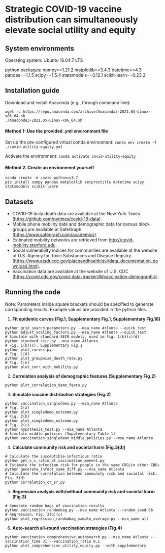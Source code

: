 # Strategic COVID-19 vaccine distribution can simultaneously elevate social utility and equity

## System environments
Operating system: Ubuntu 16.04.7 LTS

python packages: numpy==1.21.2 matplotlib==3.4.3 datetime==4.3 pandas==1.1.5 scipy==1.5.4  statsmodels==0.12.1 scikit-learn==0.23.2

## Installation guide
Download and install Anaconda (e.g., through command line): 
```
wget -c https://repo.anaconda.com/archive/Anaconda3-2021.05-Linux-x86_64.sh
./Anaconda3-2021.05-Linux-x86_64.sh
```

#### Method 1: Use the provided .yml environment file
Set up the pre-configured virtual conda environment: `conda env create -f ./covid-utility-equity.yml`

Activate the environment: `conda activate covid-utility-equity`

#### Method 2: Create an environment yourself
```
conda create -n covid python==3.7
pip install numpy pandas matplotlib setproctitle datetime scipy statsmodels scikit-learn
```

## Datasets
- COVID-19 daily death data are available at the New York Times (https://github.com/nytimes/covid-19-data). 
- Mobile phone mobility data and demographic data for census block groups are available at SafeGraph (https://www.safegraph.com/academics).
- Estimated mobility networks are retrieved from http://covid-mobility.stanford.edu.
- Social vulnerability indices for communities are available at the website of U.S. Agency for Toxic Substances and Disease Registry (https://www.atsdr.cdc.gov/placeandhealth/svi/data_documentation_download.html).
- Vaccination data are available at the website of U.S. CDC (https://covid.cdc.gov/covid-data-tracker/##vaccination-demographic).

## Running the code
Note: Parameters inside square brackets should be specified to generate corrsponding results. Example values are provided in the python files.

1. **Fit epidemic curves (Fig.1, Supplementary Fig.1, Supplementary Fig.18)**
```
python grid_search_parameters.py --msa_name Atlanta --quick_test
python adjust_scaling_factors.py --msa_name Atlanta --quick_test
# Simulate with standard SEIR models, used in Fig. 1(b)(c)(d)
python standard_seir.py --msa_name Atlanta
# Fig. 1(b)(c), Supplementary Fig.1
python plot_curves.py
# Fig. 1(d)
python plot_groupwise_death_rate.py
# Fig. 1(e)
python plot_corr_with_mobility.py
```

2. **Correlation analysis of demographic features (Supplementary Fig.2)**
```
python plot_correlation_demo_feats.py
```
3. **Simulate vaccine distribution strategies (Fig.2)**
```
python vaccination_singledemo.py --msa_name Atlanta
# Fig. 2(a)
python plot_singledemo_outcome.py
# Fig. 2(b)
python plot_singledemo_outcome.py
# Fig. 2(c)
python hypothesis_test.py --msa_name Atlanta
# Simulate middle policies (Supplementary Table 1)
python vaccination_singledemo_middle_policies.py --msa_name Atlanta
```
4. **Calculate community risk and societal harm (Fig.3(d))**
```
# Calculate the susceptible-infectious ratio
python get_s_i_ratio_at_vaccination_moment.py
# Estimate the infection risk for people in the same CBG/in other CBGs
python generate_infect_same_diff.py --msa_name Atlanta
# Calculate the correlation between community risk and societal risk, Fig. 3(d)
python correlation_cr_sr.py
```
5. **Regression analysis with/without community risk and societal harm (Fig.3)**
```
# Generate random bags of vaccination results
python vaccination_randombag.py --msa_name Atlanta --random_seed 66
# Regression, Fig. 3(b)(c)
python plot_regression_randombag_sample_average.py --msa_name all
```
6. **Auto-search all-round vaccination strategies (Fig.4)**
```
python vaccination_comprehensive_autosearch.py --msa_name Atlanta --vaccination_time 31 --vaccination_ratio 0.1
python plot_comprehensive_utility_equity.py --with_supplementary
```
